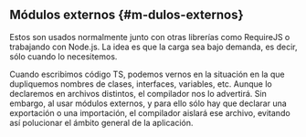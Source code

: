 ## Módulos externos {#m-dulos-externos}

Estos son usados normalmente junto con otras librerías como RequireJS o trabajando con Node.js. La idea es que la carga sea bajo demanda, es decir, sólo cuando lo necesitemos.

Cuando escribimos código TS, podemos vernos en la situación en la que dupliquemos nombres de clases, interfaces, variables, etc. Aunque lo declaremos en archivos distintos, el compilador nos lo advertirá. Sin embargo, al usar módulos externos, y para ello sólo hay que declarar una exportación o una importación, el compilador aislará ese archivo, evitando así polucionar el ámbito general de la aplicación.

